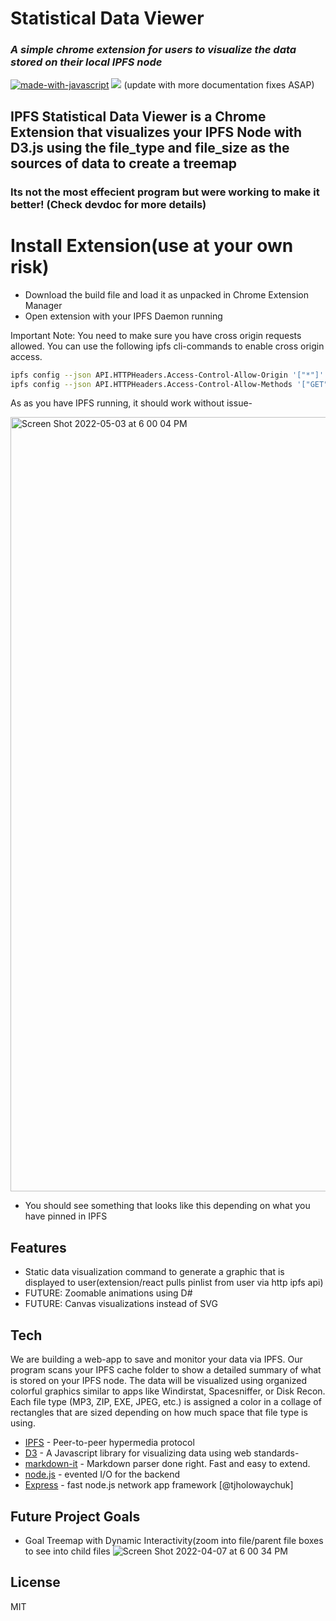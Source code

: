 # Statistical Data Viewer

### _A simple chrome extension for users to visualize the data stored on their local IPFS node_

[![made-with-javascript](https://img.shields.io/badge/Made%20with-JavaScript-1f425f.svg)](https://www.javascript.com)
[![](https://img.shields.io/badge/project-IPFS-blue.svg?style=flat-square)](https://ipfs.io/)
(update with more documentation fixes ASAP)


## IPFS Statistical Data Viewer is a Chrome Extension that visualizes your IPFS Node with D3.js using the file_type and file_size as the sources of data to create a treemap

### Its not the most effecient program but were working to make it better! (Check devdoc for more details)

# Install Extension(use at your own risk)

- Download the build file and load it as unpacked in Chrome Extension Manager
- Open extension with your IPFS Daemon running

Important Note: You need to make sure you have cross origin requests allowed. You can use the following ipfs cli-commands to enable cross origin access. 


```sh
ipfs config --json API.HTTPHeaders.Access-Control-Allow-Origin '["*"]'
ipfs config --json API.HTTPHeaders.Access-Control-Allow-Methods '["GET", "POST"]'
```
As as you have IPFS running, it should work without issue-

<img width="1239" alt="Screen Shot 2022-05-03 at 6 00 04 PM" src="https://user-images.githubusercontent.com/30084404/166586795-3a046027-4c1f-4029-880a-116fb5101f11.png">

- You should see something that looks like this depending on what you have pinned in IPFS

## Features
- Static data visualization command to generate a graphic that is displayed to user(extension/react pulls pinlist from user via http ipfs api)
- FUTURE: Zoomable animations using D#
- FUTURE: Canvas visualizations instead of SVG

## Tech


We are building a web-app to save and monitor your data via IPFS. Our program scans your IPFS cache folder to show a detailed summary of what is stored on your IPFS node. The data will be visualized using organized colorful graphics similar to apps like Windirstat, Spacesniffer, or Disk Recon. Each file type (MP3, ZIP, EXE, JPEG, etc.) is assigned a color in a collage of rectangles that are sized depending on how much space that file type is using. 

- [IPFS] - Peer-to-peer hypermedia protocol
- [D3] - A Javascript library for visualizing data using web standards-
- [markdown-it] - Markdown parser done right. Fast and easy to extend.
- [node.js] - evented I/O for the backend
- [Express] - fast node.js network app framework [@tjholowaychuk]

## Future Project Goals

- Goal Treemap with Dynamic Interactivity(zoom into file/parent file boxes to see into child files
![Screen Shot 2022-04-07 at 6 00 34 PM](https://user-images.githubusercontent.com/30084404/162333144-4d65b53f-0df5-49ec-bc11-40ea0bf78bc8.png)


## License

MIT


[//]: # (These are reference links used in the body of this note and get stripped out when the markdown processor does its job. There is no need to format nicely because it shouldn't be seen. Thanks SO - http://stackoverflow.com/questions/4823468/store-comments-in-markdown-syntax)

   [ipfs]: <https://github.com/ipfs>
   [d3]: <https://github.com/d3/d3>
   [markdown-it]: <https://github.com/markdown-it/markdown-it>
   [node.js]: <http://nodejs.org>
   [jQuery]: <http://jquery.com>
   [express]: <http://expressjs.com>
   [AngularJS]: <http://angularjs.org>



